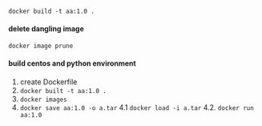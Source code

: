 
#### 
`docker build -t aa:1.0 .`

#### delete dangling image
`docker image prune`

#### build centos and python environment


#### 
1. create Dockerfile
2. `docker built -t aa:1.0 .`
3. `docker images`
4. `docker save aa:1.0 -o a.tar`
4.1 `docker load -i a.tar`
4.2. `docker run aa:1.0`